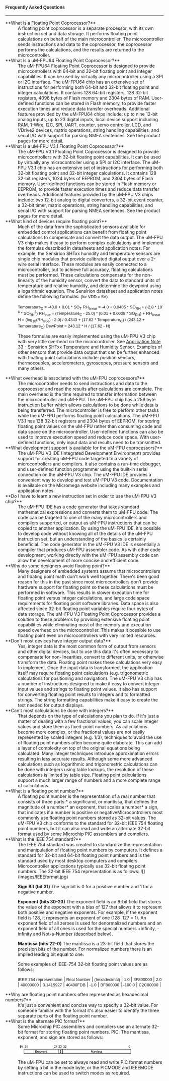 #### <font face="arial">Frequently Asked Questions</font>

* * *

<dt id="faq1">**What is a Floating Point Coprocessor?**</dt>

<dd>A floating point coprocessor is a separate processor, with its own instruction set and data storage. It performs floating point calculations on behalf of the main microcontroller. The microcontroller sends instructions and data to the coprocessor, the coprocessor performs the calculations, and the results are returned to the microcontroller.</dd>

<dt id="faq2a">**What is a uM-FPU64 Floating Point Coprocessor?**</dt>

<dd>The uM-FPU64 Floating Point Coprocessor is designed to provide microcontrollers with 64-bit and 32-bit floating point and integer capabilities. It can be used by virtually any microcontroller using a SPI or I2C interface. The uM-FPU64 chip has an extensive set of instructions for performing both 64-bit and 32-bit floating point and integer calculations. It contains 128 64-bit registers, 128 32-bit registers, 4096 bytes of Flash memory and 2304 bytes of RAM. User-defined functions can be stored in Flash memory, to provide faster execution times and reduce data transfer overheads. Additional features provided by the uM-FPU64 chips include: up to nine 12-bit analog inputs, up to 23 digital inputs, local device support including RAM, 1-Wire, I2C, SPI, UART, counter, servo controller, LCD, and VDrive2 devices, matrix operations, string handling capabilities, and serial I/O with support for parsing NMEA sentences. See the product pages for more detail.</dd>

<dt id="faq2b">**What is a uM-FPU V3.1 Floating Point Coprocessor?**</dt>

<dd>The uM-FPU V3.1 Floating Point Coprocessor is designed to provide microcontrollers with 32-bit floating point capabilities. It can be used by virtually any microcontroller using a SPI or I2C interface. The uM-FPU V3.1 chip has an extensive set of instructions for performing both 32-bit floating point and 32-bit integer calculations. It contains 128 32-bit registers, 1024 bytes of EEPROM, and 2304 bytes of Flash memory. User-defined functions can be stored in Flash memory or EEPROM, to provide faster execution times and reduce data transfer overheads. Additional features provided by the uM-FPU V3 chips include: two 12-bit analog to digital converters, a 32-bit event counter, a 32-bit timer, matrix operations, string handling capabilities, and serial I/O with support for parsing NMEA sentences. See the product pages for more detail.</dd>

<dt id="faq3">**What kind of devices require floating point?**</dt>

<dd>Much of the data from the sophisticated sensors available for embedded control applications can benefit from floating point calculations to compensate and convert the data output. The uM-FPU V3 chip makes it easy to perform complex calculations and implement the formulas described in datasheets and application notes. For example, the Sensirion SHTxx humidity and temperature sensors are single chip modules that provide calibrated digital output over a 2-wire serial interface. These modules are easily connected to a microcontroller, but to achieve full accuracy, floating calculations must be performed. These calculations compensate for the non-linearity of the humidity sensor, convert the data to standard units of temperature and relative humidity, and determine the dewpoint using a logarithmic equation.
The Sensirion datasheet and application notes define the following formulas:<font face="arial" size="2">
(for VDD = 5V)

Temperature<sub>C</sub> = -40.0 + 0.01 * SO<sub>T</sub>
RH<sub>linear</sub> = -4.0 + 0.0405 * SO<sub>RH</sub> + (-2.8 * 10<sup>-6</sup> * SO<sub>RH</sub><sup>2</sup>)
RH<sub>true</sub> = (Temperature<sub>C</sub> - 25.0) * (0.01 + 0.0008 * SO<sub>RH</sub>) + RH<sub>linear</sub>
H = (log<sub>10</sub>(RH<sub>true</sub>) - 2.0) / 0.4343 + (17.62 * Temperature<sub>C</sub>) / (243.12 + Temperature<sub>C</sub>)
DewPoint = 243.12 * H / (17.62 - H)</font>

These formulas are easily implemented using the uM-FPU V3 chip with very little overhead on the microcontroller. See [Application Note 33 - Sensirion SHTxx Temperature and Humidity Sensor](appnotes.html). Examples of other sensors that provide data output that can be further enhanced with floating point calculations include: position sensors, thermocouples, accelerometers, gyroscopes, pressure sensors and many others.</dd>

<dt id="faq4">**What overhead is associated with the uM-FPU coprocessors?**</dt>

<dd>The microcontroller needs to send instructions and data to the coprocessor and read the results after calculations are complete. The main overhead is the time required to transfer information between the microcontroller and uM-FPU. The uM-FPU chip has a 256 byte instruction buffer which allows calculations to be done while data is being transferred. The microcontroller is free to perform other tasks while the uM-FPU performs floating point calculations. The uM-FPU V3.1 has 128 32-bit registers and 2304 bytes of EEPROM, for storing floating point values on the uM-FPU rather than consuming code and data space on the microcontroller. User-defined functions can also be used to improve execution speed and reduce code space. With user-defined functions, only input data and results need to be transmitted.</dd>

<dt id="faq5">**What development support is available for the uM-FPU coprocessors?**</dt>

<dd>The uM-FPU V3 IDE (Integrated Development Environment) provides support for creating uM-FPU code targeted to a variety of microcontrollers and compilers. It also contains a run-time debugger, and user-defined function programmer using the built-in serial connection on the uM-FPU V3 chip. The uM-FPU IDE provides a convenient way to develop and test uM-FPU V3 code. Documentation is available on the Micromega website including many examples and application notes.</dd>

<dt id="faq6">**Do I have to learn a new instruction set in order to use the uM-FPU V3 chip?**</dt>

<dd>The uM-FPU IDE has a code generator that takes standard mathematical expressions and converts them to uM-FPU code. The code can be targeted to one of the many microcontrollers and compilers supported, or output as uM-FPU instructions that can be copied to another application. By using the uM-FPU IDE, it's possible to develop code without knowing all of the details of the uM-FPU instruction set, but an understanding of the basics is certainly beneficial. The code generator in the uM-FPU V3 IDE is essentially a compiler that produces uM-FPU assembler code. As with other code development, working directly with the uM-FPU assembly code can allow the development of more concise and efficient code.</dd>

<dt id="faq7">**Why do some designers avoid floating point?**</dt>

<dd>Many designers of embedded systems assume that microcontrollers and floating point math don't work well together. There's been good reason for this in the past since most microcontrollers don't provide hardware support for floating point so these calculations must be performed in software. This results in slower execution time for floating point versus integer calculations, and large code space requirements for floating point software libraries. Data space is also affected since 32-bit floating point variables require four bytes of data storage. The uM-FPU V3 Floating Point Coprocessor provides a solution to these problems by providing extensive floating point capabilities while eliminating most of the memory and execution speed overhead on the microcontroller. This makes it possible to use floating point even on microcontrollers with very limited resources.</dd>

<dt id="faq8">**Don't most devices have integer output data?**</dt>

<dd>Yes, integer data is the most common form of output from sensors and other digital devices, but to use this data it's often necessary to compensate for non-linearities, convert to different units, or otherwise transform the data. Floating point makes these calculations very easy to implement. Once the input data is transformed, the application itself may require floating point calculations (e.g. trigonometric calculations for positioning and navigation). The uM-FPU V3 chip has a number of instructions designed to make it easy to convert integer input values and strings to floating point values. It also has support for converting floating point results to integers and to formatted strings. The string formatting capabilities make it easy to create the text needed for output displays.</dd>

<dt id="faq9">**Can't most calculations be done with integers?**</dt>

<dd>That depends on the type of calculations you plan to do. If it's just a matter of dealing with a few fractional values, you can scale integer values and store them as fixed-point numbers. As calculations become more complex, or the fractional values are not easily represented by scaled integers (e.g. 1/3), techniques to avoid the use of floating point numbers often become quite elaborate. This can add a layer of complexity on top of the original equations being calculated. Many integer techniques introduce approximation errors resulting in less accurate results. Although some more advanced calculations such as logarithmic and trigonometric calculations can be done with integers using table lookups, the resolution of these calculations is limited by table size. Floating point calculations support a much larger range of numbers and a more complete range of calculations.</dd>

<dt id="faq10">**What is a floating point number?**</dt>

<dd>A floating point number is the representation of a real number that consists of three parts:*   a significand, or mantissa, that defines the magnitude of a number*   an exponent, that scales a number*   a sign, that indicates if a number is positive or negativeMicrocontrollers most commonly use floating point numbers stored as 32-bit values. The uM-FPU V3 chip conforms to the standard for 32-bit IEEE 754 floating point numbers, but it can also read and write an alternate 32-bit format used by some Microchip PIC assemblers and compilers.</dd>

<dt id="faq11">**What is the IEEE 754 standard?**</dt>

<dd>The IEEE 754 standard was created to standardize the representation and manipulation of floating point numbers by computers. It defines a standard for 32-bit and 64-bit floating point numbers and is the standard used by most desktop computers and compilers. Microcontroller applications typically use 32-bit floating point numbers. The 32-bit IEEE 754 representation is as follows:
![](images/IEEEformat.jpg)

**Sign Bit (bit 31)**
The sign bit is 0 for a positive number and 1 for a negative number.

**Exponent (bits 30-23)**
The exponent field is an 8-bit field that stores the value of the exponent with a bias of 127 that allows it to represent both positive and negative exponents. For example, if the exponent field is 128, it represents an exponent of one (128 ­ 127 = 1). An exponent field of all zeroes is used for denormalized numbers and an exponent field of all ones is used for the special numbers +infinity, -infinity and Not-a-Number (described below).

**Mantissa (bits 22-0)**
The mantissa is a 23-bit field that stores the precision bits of the number. For normalized numbers there is an implied leading bit equal to one.

Some examples of IEEE-754 32-bit floating point values are as follows:

 <font face="arial" size="2">IEEE 754 representation</font> |
 <font face="arial" size="2">Real Number</font> | <font face="arial" size="2">(hexadecimal)</font> |
 <font face="arial" size="2">1.0</font> | <font face="arial" size="2">3F800000</font> |
 <font face="arial" size="2">2.0</font> | <font face="arial" size="2">40000000</font> |
 <font face="arial" size="2">3.1415927</font> | <font face="arial" size="2">40490FDB</font> |
 <font face="arial" size="2">-1.0</font> | <font face="arial" size="2">BF800000</font> |
 <font face="arial" size="2">-100.0</font> | <font face="arial" size="2">C2C80000</font> |

</dd>

<dt id="faq12">**Why are floating point numbers often represented as hexadecimal numbers?**</dt>

<dd>It's just a convenient and concise way to specify a 32-bit value. For someone familiar with the format it's also easier to identify the three separate parts of the floating point number.</dd>

<dt id="faq13">**What is the alternate PIC format?**</dt>

<dd>Some Microchip PIC assemblers and compilers use an alternate 32-bit format for storing floating point numbers. PIC. The mantissa, exponent, and sign are stored as follows:

![](images/PICformat.jpg)

The uM-FPU can be set to always read and write PIC format numbers by setting a bit in the mode byte, or the PICMODE and IEEEMODE instructions can be used to switch modes as required.</dd>
